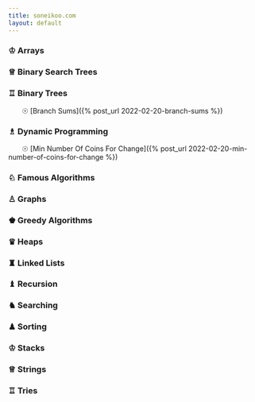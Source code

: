 ```yaml
---
title: soneikoo.com
layout: default
---
```


### &#9812; Arrays
### &#9813; Binary Search Trees
### &#9814;	 Binary Trees 
&nbsp;&nbsp;&nbsp;&nbsp;&nbsp;&nbsp; &#9737; [Branch Sums]({% post_url 2022-02-20-branch-sums %})
### &#9815; Dynamic Programming
&nbsp;&nbsp;&nbsp;&nbsp;&nbsp;&nbsp; &#9737; [Min Number Of Coins For Change]({% post_url 2022-02-20-min-number-of-coins-for-change %})
### &#9816;	 Famous Algorithms
### &#9817;	 Graphs
### &#9818; Greedy Algorithms
### &#9819;	 Heaps
### &#9820;	 Linked Lists
### &#9821;	 Recursion
### &#9822; Searching
### &#9823;	 Sorting
### &#9812; Stacks
### &#9813;	 Strings
### &#9814;	 Tries
